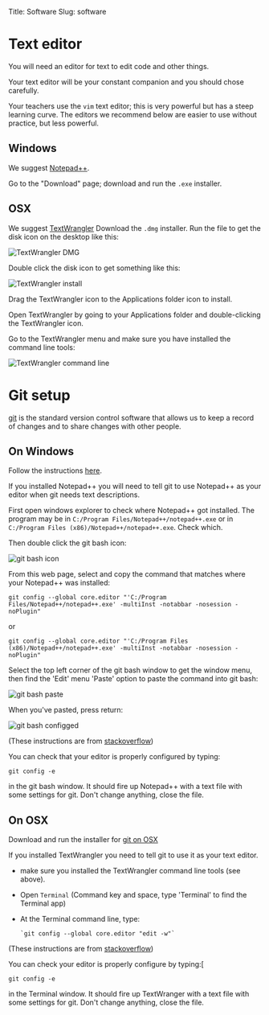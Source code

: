 Title: Software
Slug: software

# Text editor

You will need an editor for text to edit code and other things.

Your text editor will be your constant companion and you should chose
carefully.

Your teachers use the `vim` text editor; this is very powerful but has a
steep learning curve.  The editors we recommend below are easier to use
without practice, but less powerful.

## Windows

We suggest [Notepad++](http://notepad-plus-plus.org).

Go to the "Download" page; download and run the `.exe` installer.

## OSX

We suggest [TextWrangler](http://www.barebones.com/products/textwrangler)
Download the `.dmg` installer.  Run the file to get the disk icon on the
desktop like this:

![TextWrangler DMG]({filename}/images/tw_dmg.png)

Double click the disk icon to get something like this:

![TextWrangler install]({filename}/images/tw_install.png)

Drag the TextWrangler icon to the Applications folder icon to install.

Open TextWrangler by going to your Applications folder and double-clicking the
TextWrangler icon.

Go to the TextWrangler menu and make sure you have installed the command line
tools:

![TextWrangler command line]({filename}/images/tw_command_line.png)

# Git setup

[git](http://git-scm.com) is the standard version control software that allows
us to keep a record of changes and to share changes with other people.

## On Windows

Follow the instructions [here](http://git-scm.com/book/en/Getting-Started-Installing-Git#Installing-on-Windows).

If you installed Notepad++ you will need to tell git to use Notepad++ as your
editor when git needs text descriptions.

First open windows explorer to check where Notepad++ got installed.  The
program may be in `C:/Program Files/Notepad++/notepad++.exe` or in `C:/Program Files (x86)/Notepad++/notepad++.exe`. Check which.

Then double click the git bash icon:

![git bash icon]({filename}/images/git_bash_icon.png)

From this web page, select and copy the command that matches where your
Notepad++ was installed:

    git config --global core.editor "'C:/Program Files/Notepad++/notepad++.exe' -multiInst -notabbar -nosession -noPlugin"

or

    git config --global core.editor "'C:/Program Files (x86)/Notepad++/notepad++.exe' -multiInst -notabbar -nosession -noPlugin"

Select the top left corner of the git bash window to get the window menu, then
find the 'Edit' menu 'Paste' option to paste the command into git bash:

![git bash paste]({filename}/images/git_bash_paste.png)

When you've pasted, press return:

![git bash configged]({filename}/images/git_bash_configged.png)


(These instructions are from [stackoverflow](http://stackoverflow.com/questions/1634161/how-do-i-use-notepad-or-other-with-msysgit/2486342#2486342))

You can check that your editor is properly configured by typing:

    git config -e

in the git bash window.  It should fire up Notepad++ with a text file with
some settings for git.  Don't change anything, close the file.

## On OSX

Download and run the installer for [git on
OSX](http://code.google.com/p/git-osx-installer)

If you installed TextWrangler you need to tell git to use it as your text
editor.

* make sure you installed the TextWrangler command line tools (see above).
* Open `Terminal` (Command key and space, type 'Terminal' to find the Terminal
  app)
* At the Terminal command line, type:

      `git config --global core.editor "edit -w"`

(These instructions are from [stackoverflow](http://stackoverflow.com/questions/13257519/how-to-change-the-default-editor-for-git))

You can check your editor is properly configure by typing:[

    git config -e

in the Terminal window.  It should fire up TextWranger with a text file with
some settings for git.  Don't change anything, close the file.
